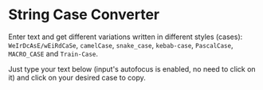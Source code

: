 # String Case Converter

Enter text and get different variations written in different styles (cases): `WeIrDcAsE/wEiRdCaSe`, `camelCase`, `snake_case`, `kebab-case`, `PascalCase`, `MACRO_CASE` and `Train-Case`.

Just type your text below (input's autofocus is enabled, no need to click on it) and click on your desired case to copy.
